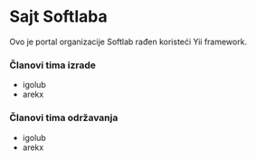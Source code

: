 Sajt Softlaba
===========

Ovo je portal organizacije Softlab rađen koristeći Yii framework.

### Članovi tima izrade
* igolub
* arekx

### Članovi tima održavanja
* igolub
* arekx
